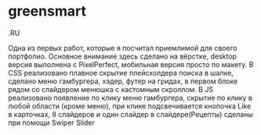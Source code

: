 # greensmart

.RU

Одна из первых работ, которые я посчитал приемлимой для своего портфолио.
Основное внимание здесь сделано на вёрстке, desktop версия выполнена с PixelPerfect, мобильная версия просто по макету.
В CSS реализовано плавное скрытие плейсхолдера поиска в шапке, сделано меню гамбургера, хэдер, футер на гридах, в первом блоке рядом со слайдером менюшка с кастомным скроллом.
В JS реализовано появление по клику меню гамбургера, скрытие по клику в любой области (кроме меню), при клике подсвечивается кнопочка Like в карточках, 8 слайдеров и один слайдер в слайдере(Рецепты) сделаны при помощи Swiper Slider
